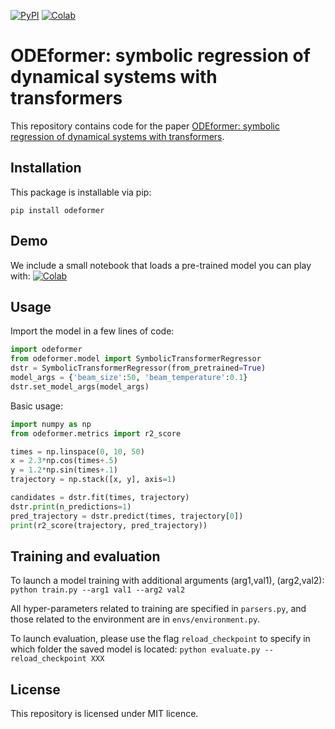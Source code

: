 [![PyPI](https://img.shields.io/pypi/v/odeformer.svg)](
https://pypi.org/project/odeformer/)
[![Colab](https://img.shields.io/badge/colab-notebook-yellow)](https://colab.research.google.com/github/sdascoli/odeformer/blob/main/ODEFormer_demo.ipynb)


# ODEformer: symbolic regression of dynamical systems with transformers

This repository contains code for the paper [ODEformer: symbolic regression of dynamical systems with transformers](https://arxiv.org/pdf/2310.05573.pdf).

## Installation
This package is installable via pip:

```pip install odeformer```

## Demo

We include a small notebook that loads a pre-trained model you can play with:
[![Colab](https://img.shields.io/badge/colab-notebook-yellow)](https://colab.research.google.com/github/sdascoli/odeformer/blob/main/ODEFormer_demo.ipynb)

## Usage

Import the model in a few lines of code:
```python
import odeformer
from odeformer.model import SymbolicTransformerRegressor
dstr = SymbolicTransformerRegressor(from_pretrained=True)
model_args = {'beam_size':50, 'beam_temperature':0.1}
dstr.set_model_args(model_args)
```

Basic usage:
```python
import numpy as np
from odeformer.metrics import r2_score

times = np.linspace(0, 10, 50)
x = 2.3*np.cos(times+.5)
y = 1.2*np.sin(times+.1)
trajectory = np.stack([x, y], axis=1)

candidates = dstr.fit(times, trajectory)
dstr.print(n_predictions=1)
pred_trajectory = dstr.predict(times, trajectory[0])
print(r2_score(trajectory, pred_trajectory))
```


## Training and evaluation

To launch a model training with additional arguments (arg1,val1), (arg2,val2):
```python train.py --arg1 val1 --arg2 val2```

All hyper-parameters related to training are specified in ```parsers.py```, and those related to the environment are in ```envs/environment.py```.

To launch evaluation, please use the flag ```reload_checkpoint``` to specify in which folder the saved model is located:
```python evaluate.py --reload_checkpoint XXX```


## License

This repository is licensed under MIT licence.
